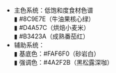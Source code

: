 - 主色系统：低饱和度食材色谱  
  ▮ #8C9E7E（牛油果核心绿）  
  ▮ #D4A57C（烘焙小麦米）  
  ▮ #B3423A（成熟番茄红）  
- 辅助系统：  
  ▮ 基底色：#FAF6F0（砂岩白）  
  ▮ 强调色：#4A2F2B（黑松露深咖）  